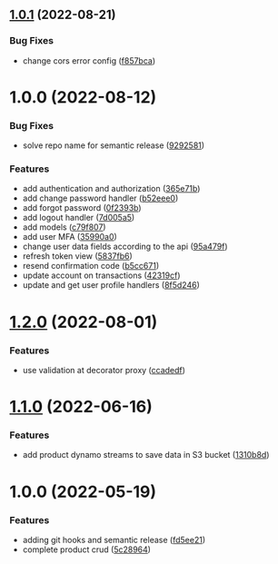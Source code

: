 ## [1.0.1](https://github.com/edwardramirez31/emoney-backend/compare/v1.0.0...v1.0.1) (2022-08-21)


### Bug Fixes

* change cors error config ([f857bca](https://github.com/edwardramirez31/emoney-backend/commit/f857bcad0ca57f97672a8ed0c0d5e9d4a941a388))

# 1.0.0 (2022-08-12)


### Bug Fixes

* solve repo name for semantic release ([9292581](https://github.com/edwardramirez31/emoney-backend/commit/9292581d40d605adb9e77c9d684519fb4ff82afc))


### Features

* add authentication and authorization ([365e71b](https://github.com/edwardramirez31/emoney-backend/commit/365e71b603092db45d0897f530d91073a20ff65d))
* add change password handler ([b52eee0](https://github.com/edwardramirez31/emoney-backend/commit/b52eee0d77a51fc7d7ce186a2308b64988054566))
* add forgot password ([0f2393b](https://github.com/edwardramirez31/emoney-backend/commit/0f2393b18b3a1a2d48308483b68d24e80e8ccba2))
* add logout handler ([7d005a5](https://github.com/edwardramirez31/emoney-backend/commit/7d005a5361595d64fba8380164b2f58f5e477099))
* add models ([c79f807](https://github.com/edwardramirez31/emoney-backend/commit/c79f8073f00267a06e70a64145ff14b9469c9bba))
* add user MFA ([35990a0](https://github.com/edwardramirez31/emoney-backend/commit/35990a09f1335cbd43630ae640735da23bbdf70f))
* change user data fields according to the api ([95a479f](https://github.com/edwardramirez31/emoney-backend/commit/95a479f3f94ddbcd3613c2bff116c862a2a884a7))
* refresh token view ([5837fb6](https://github.com/edwardramirez31/emoney-backend/commit/5837fb67744cc4988304e45e363d7ec4ba5756b0))
* resend confirmation code ([b5cc671](https://github.com/edwardramirez31/emoney-backend/commit/b5cc671eccdb77cc8ec3eeda7793efb2ba3d6182))
* update account on transactions ([42319cf](https://github.com/edwardramirez31/emoney-backend/commit/42319cfbd1553b96340a6566935a0abd226042d9))
* update and get user profile handlers ([8f5d246](https://github.com/edwardramirez31/emoney-backend/commit/8f5d246c869fef014aee8506113ea57d2c199d76))

# [1.2.0](https://github.com/edwardramirez31/ecommerce-serverless/compare/v1.1.0...v1.2.0) (2022-08-01)


### Features

* use validation at decorator proxy ([ccadedf](https://github.com/edwardramirez31/ecommerce-serverless/commit/ccadedfa7372e2e7b872b003463928b4b52f8f93))

# [1.1.0](https://github.com/edwardramirez31/ecommerce-serverless/compare/v1.0.0...v1.1.0) (2022-06-16)


### Features

* add product dynamo streams to save data in S3 bucket ([1310b8d](https://github.com/edwardramirez31/ecommerce-serverless/commit/1310b8d02c49e9fb1cc9158895f33a753199a73c))

# 1.0.0 (2022-05-19)


### Features

* adding git hooks and semantic release ([fd5ee21](https://github.com/edwardramirez31/ecommerce-serverless/commit/fd5ee21e15fa123dc93ae36029e76605bc0980b5))
* complete product crud ([5c28964](https://github.com/edwardramirez31/ecommerce-serverless/commit/5c289641fa7cbdd4568b8c2de928cb73dd2fe4d6))
